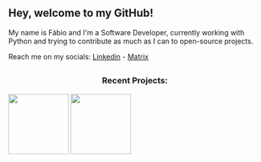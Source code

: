 ## Hey, welcome to my GitHub!

My name is Fábio and I'm a Software Developer, currently working with Python and trying to contribute as much as I can to open-source projects.

Reach me on my socials:
[Linkedin](https://www.linkedin.com/in/fabio-barkoski/) - [Matrix](https://matrix.to/#/@fabiovb:matrix.org)

##

<h3 align="center">Recent Projects:</h3>
<a href="https://github.com/ICEI-PUC-Minas-PMV-ADS/pmv-ads-2024-1-e2-proj-int-t6-repoinsight"><img src="https://github-readme-stats.vercel.app/api/pin/?username=ICEI-PUC-Minas-PMV-ADS&repo=pmv-ads-2024-1-e2-proj-int-t6-repoinsight&title_color=7aa2f7&text_color=9ca3af&bg_color=24283b&border_color=121111&icon_color=bb9af7&border_radius=20" height="120"/></a>
<a href="https://github.com/fabiobarkoski/piah"><img src="https://github-readme-stats.vercel.app/api/pin/?username=fabiobarkoski&repo=piah&title_color=7aa2f7&text_color=9ca3af&bg_color=24283b&border_color=121111&icon_color=bb9af7&border_radius=20" height="120"/></a>

